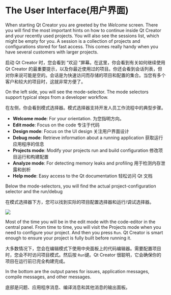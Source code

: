 # The User Interface(用户界面)

When starting Qt Creator you are greeted by the *Welcome* screen. There you will find the most important hints on how to continue inside Qt Creator and your recently used projects. You will also see the sessions list, which might be empty for you. A session is a collection of projects and configurations stored for fast access. This comes really handy when you have several customers with larger projects.

启动 Qt Creator 时，您会看到 “欢迎 ”屏幕。在这里，你会看到有关如何继续使用 Qt Creator 的最重要提示，以及你最近使用过的项目。你还会看到会话列表，但对你来说可能是空的。会话是为快速访问而存储的项目和配置的集合。当您有多个客户和较大的项目时，这就非常方便了。

On the left side, you will see the mode-selector. The mode selectors support typical steps from a developer workflow.

在左侧，你会看到模式选择器。模式选择器支持开发人员工作流程中的典型步骤。

* **Welcome mode**: For your orientation. 为您指明方向。
* **Edit mode**: Focus on the code 专注于代码
* **Design mode**: Focus on the UI design  关注用户界面设计
* **Debug mode**: Retrieve information about a running application 获取运行应用程序的信息
* **Projects mode**: Modify your projects run and build configuration 修改项目运行和构建配置
* **Analyze mode**: For detecting memory leaks and profiling 用于检测内存泄露和剖析
* **Help mode**: Easy access to the Qt documentation 轻松访问 Qt 文档


Below the mode-selectors, you will find the actual project-configuration selector and the run/debug


在模式选择器下方，您可以找到实际的项目配置选择器和运行/调试选择器。




![](./assets/creator-welcome.png)

Most of the time you will be in the edit mode with the code-editor in the central panel. From time to time, you will visit the Projects mode when you need to configure your project. And then you press `Run`. Qt Creator is smart enough to ensure your project is fully built before running it.

大多数情况下，您会在编辑模式下使用中央面板上的代码编辑器。需要配置项目时，您会不时访问项目模式。然后按 `Run`键。Qt Creator 很聪明，它会确保你的项目在运行前已完全构建完成。

In the bottom are the output panes for issues, application messages, compile messages, and other messages.

底部是问题、应用程序消息、编译消息和其他消息的输出面板。

